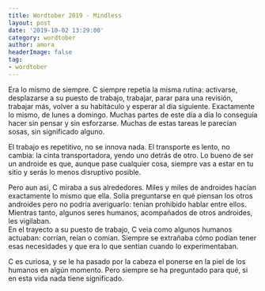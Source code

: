```yaml
---
title: Wordtober 2019 - Mindless
layout: post
date: '2019-10-02 13:29:00'
category: wordtober
author: amora
headerImage: false
tag:
- wordtober
---
```


Era lo mismo de siempre. C siempre repetía la misma rutina: activarse, desplazarse a su puesto de trabajo, trabajar, parar para una revisión, trabajar más, volver a su habitáculo y esperar al dia siguiente. Exactamente lo mismo, de lunes a domingo. Muchas partes de este día a día lo conseguía hacer sin pensar y sin esforzarse. Muchas de estas tareas le parecían sosas, sin significado alguno.

El trabajo es repetitivo, no se innova nada. El transporte es lento, no cambia: la cinta transportadora, yendo uno detrás de otro. Lo bueno de ser un androide es que, aunque pase cualquier cosa, siempre vas a estar en tu sitio y serás lo menos disruptivo posible.

Pero aun asi, C miraba a sus alrededores. Miles y miles de androides hacían exactamente lo mismo que ella. Solía preguntarse en qué piensan los otros androides pero no podría averiguarlo: tenían prohibido hablar entre ellos. Mientras tanto, algunos seres humanos, acompañados de otros androides, les vigilaban.  
En el trayecto a su puesto de trabajo, C veia como algunos humanos actuaban: corrían, reían o comian. Siempre se extrañaba cómo podían tener esas necesidades y que era lo que sentían cuando lo experimentaban.

C es curiosa, y se le ha pasado por la cabeza el ponerse en la piel de los humanos en algún momento. Pero siempre se ha preguntado para qué, si en esta vida nada tiene significado.